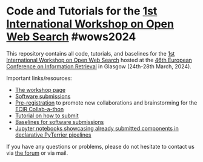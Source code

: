 # Code and Tutorials for the [1st International Workshop on Open Web Search](https://opensearchfoundation.org/en/events-osf/wows2024) #wows2024

This repository contains all code, tutorials, and baselines for the [1st International Workshop on Open Web Search](https://opensearchfoundation.org/en/events-osf/wows2024) hosted at the [46th European Conference on Information Retrieval](https://www.ecir2024.org/) in Glasgow (24th-28th March, 2024).

Important links/resources:
- [The workshop page](https://opensearchfoundation.org/en/events-osf/wows2024)
- [Software submissions](https://www.tira.io/task-overview/workshop-on-open-web-search/)
- [Pre-registration](https://www.tira.io/t/pre-registration) to promote new collaborations and brainstorming for the [ECIR Collab-a-thon](https://www.ecir2024.org/collab-a-thon/)
- [Tutorial on how to submit](https://github.com/OpenWebSearch/wows-code/tree/main/ecir24/tutorials)
- [Baselines for software submissions](https://github.com/OpenWebSearch/wows-code/tree/main/ecir24/baselines)
- [Jupyter notebooks showcasing already submitted components in declarative PyTerrier pipelines](https://github.com/OpenWebSearch/wows-code/tree/main/ecir24/post-hoc-notebooks)

If you have any questions or problems, please do not hesitate to contact us via [the forum](https://www.tira.io/t/the-forum-for-the-1st-international-workshop-on-open-web-search-wows2024) or via mail.

